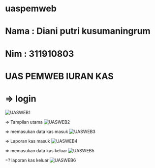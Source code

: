 # uaspemweb
# Nama  : Diani putri kusumaningrum
# Nim   : 311910803

# UAS PEMWEB IURAN KAS
# => login
![UASWEB1](https://user-images.githubusercontent.com/81963657/126332424-94fcb56b-27c9-4296-bd74-122d697a215d.PNG)

=> Tampilan utama
![UASWEB2](https://user-images.githubusercontent.com/81963657/126332495-1392e094-71e5-4851-a6ca-18824bfc3311.PNG)

=> memasukan data kas masuk
![UASWEB3](https://user-images.githubusercontent.com/81963657/126332675-6349827e-717e-4522-9f22-d39f9d85eb76.PNG)

=> Laporan kas masuk
![UASWEB4](https://user-images.githubusercontent.com/81963657/126332741-d126ad33-d4ff-4e57-8d55-c6b057cd1be0.PNG)

=> memasukan data kas keluar 
![UASWEB5](https://user-images.githubusercontent.com/81963657/126333147-d5dced48-6874-455a-98d1-62bb1489dc50.PNG)

=? laporan kas keluar
![UASWEB6](https://user-images.githubusercontent.com/81963657/126333203-743f511b-9df5-4923-a87e-978d01f8823a.PNG)
